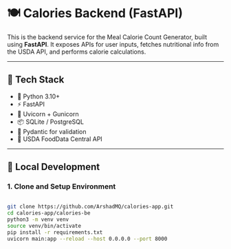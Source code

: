 # 🍽️ Calories Backend (FastAPI)

This is the backend service for the Meal Calorie Count Generator, built using **FastAPI**. It exposes APIs for user inputs, fetches nutritional info from the USDA API, and performs calorie calculations.

---


## 🚀 Tech Stack

- 🐍 Python 3.10+
- ⚡ FastAPI
- 🧪 Uvicorn + Gunicorn
- 📦 SQLite / PostgreSQL
- 🔐 Pydantic for validation
- 🧾 USDA FoodData Central API

---

## 🔧 Local Development

### 1. Clone and Setup Environment

```bash

git clone https://github.com/ArshadMQ/calories-app.git
cd calories-app/calories-be
python3 -m venv venv
source venv/bin/activate
pip install -r requirements.txt
uvicorn main:app --reload --host 0.0.0.0 --port 8000
```
